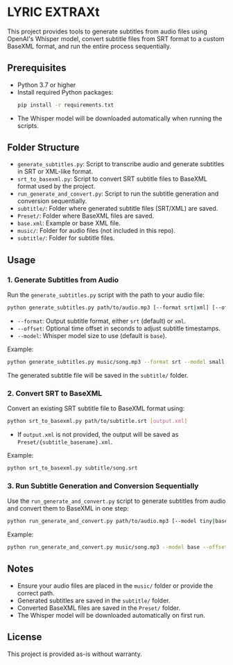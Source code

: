 # LYRIC EXTRAXt

This project provides tools to generate subtitles from audio files using OpenAI's Whisper model, convert subtitle files from SRT format to a custom BaseXML format, and run the entire process sequentially.

## Prerequisites

- Python 3.7 or higher
- Install required Python packages:
  ```bash
  pip install -r requirements.txt
  ```
- The Whisper model will be downloaded automatically when running the scripts.

## Folder Structure

- `generate_subtitles.py`: Script to transcribe audio and generate subtitles in SRT or XML-like format.
- `srt_to_basexml.py`: Script to convert SRT subtitle files to BaseXML format used by the project.
- `run_generate_and_convert.py`: Script to run the subtitle generation and conversion sequentially.
- `subtitle/`: Folder where generated subtitle files (SRT/XML) are saved.
- `Preset/`: Folder where BaseXML files are saved.
- `base.xml`: Example or base XML file.
- `music/`: Folder for audio files (not included in this repo).
- `subtitle/`: Folder for subtitle files.

## Usage

### 1. Generate Subtitles from Audio

Run the `generate_subtitles.py` script with the path to your audio file:

```bash
python generate_subtitles.py path/to/audio.mp3 [--format srt|xml] [--offset seconds] [--model tiny|base|small|medium|large]
```

- `--format`: Output subtitle format, either `srt` (default) or `xml`.
- `--offset`: Optional time offset in seconds to adjust subtitle timestamps.
- `--model`: Whisper model size to use (default is `base`).

Example:

```bash
python generate_subtitles.py music/song.mp3 --format srt --model small
```

The generated subtitle file will be saved in the `subtitle/` folder.

### 2. Convert SRT to BaseXML

Convert an existing SRT subtitle file to BaseXML format using:

```bash
python srt_to_basexml.py path/to/subtitle.srt [output.xml]
```

- If `output.xml` is not provided, the output will be saved as `Preset/{subtitle_basename}.xml`.

Example:

```bash
python srt_to_basexml.py subtitle/song.srt
```

### 3. Run Subtitle Generation and Conversion Sequentially

Use the `run_generate_and_convert.py` script to generate subtitles from audio and convert them to BaseXML in one step:

```bash
python run_generate_and_convert.py path/to/audio.mp3 [--model tiny|base|small|medium|large] [--offset seconds]
```

Example:

```bash
python run_generate_and_convert.py music/song.mp3 --model base --offset 0.5
```

## Notes

- Ensure your audio files are placed in the `music/` folder or provide the correct path.
- Generated subtitles are saved in the `subtitle/` folder.
- Converted BaseXML files are saved in the `Preset/` folder.
- The Whisper model will be downloaded automatically on first run.

## License

This project is provided as-is without warranty.
